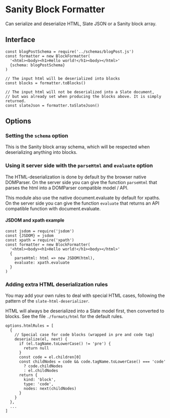 # Sanity Block Formatter

Can serialize and deserialize HTML, Slate JSON or a Sanity block array.

## Interface

```
const blogPostSchema = require('../schemas/blogPost.js')
const formatter = new BlockFormatter(
  '<html><body><h1>Hello world!</h1><body></html>'
  {schema: blogPostSchema}
)

// The input html will be deserialized into blocks
const blocks = formatter.toBlocks()

// The input html will not be deserialized into a Slate document,
// but was already set when producing the blocks above. It is simply returned.
const slateJson = formatter.toSlateJson()

```

## Options

### Setting the ``schema`` option
This is the Sanity block array schema, which will be respected
when deserializing anything into blocks.

### Using it server side with the ``parseHtml`` and ``evaluate`` option
The HTML-deserialization is done by default by the browser native DOMParser.
On the server side you can give the function ``parseHtml``
that parses the html into a DOMParser compatible model / API.

This module also use the native document.evaluate by default for xpaths.
On the server side you can give the function ``evaluate``
that returns an API compatible function with document.evaluate.

#### JSDOM and xpath example

```
const jsdom = require('jsdom')
const {JSDOM} = jsdom
const xpath = require('xpath')
const formatter = new BlockFormatter(
  '<html><body><h1>Hello world!</h1><body></html>'
  {
    parseHtml: html => new JSDOM(html),
    evaluate: xpath.evaluate
  }
)
```

### Adding extra HTML deserialization rules

You may add your own rules to deal with special HTML cases,
following the pattern of the ``slate-html-deserializer``.

HTML will always be deserialized into a Slate model first, then
converted to blocks. See the file ``./formats/html`` for the default rules.

```
options.htmlRules = [
  {
    // Special case for code blocks (wrapped in pre and code tag)
    deserialize(el, next) {
      if (el.tagName.toLowerCase() != 'pre') {
        return null
      }
      const code = el.children[0]
      const childNodes = code && code.tagName.toLowerCase() === 'code'
        ? code.childNodes
        : el.childNodes
      return {
        kind: 'block',
        type: 'code',
        nodes: next(childNodes)
      }
    }
  },
  ...
]
```
